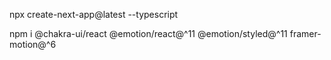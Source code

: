
npx create-next-app@latest --typescript

npm i @chakra-ui/react @emotion/react@^11 @emotion/styled@^11 framer-motion@^6